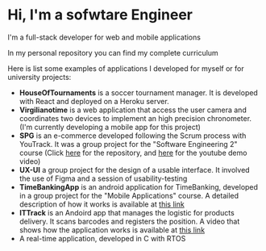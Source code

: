 # Hi, I'm a sofwtare Engineer

I'm a full-stack developer for web and mobile applications

In my personal repository you can find my complete curriculum

Here is list some examples of applications I developed for myself or for university projects:

* **HouseOfTournaments** is a soccer tournament manager. It is developed with React and deployed on a Heroku server.
* **Virgilianotime** is a web application that access the user camera and coordinates two devices to implement an high precision chronometer. (I'm currently developing a mobile app for this project)
* **SPG** is an e-commerce developed following the Scrum process with YouTrack. It was a group project for the "Software Engineering 2" course (Click [here](https://github.com/SE-P10/SPG) for the repository, and [here](https://youtu.be/vdJaVAsmriU) for the youtube demo video)
* **UX-UI** a group project for the design of a usable interface. It involved the use of Figma and a session of usability-testing
* **TimeBankingApp** is an android application for TimeBanking, developed in a group project for the "Mobile Applications" course. A detailed description of how it works is available at [this link](https://youtu.be/08Z4RJYTn7Q)
* **ITTrack** is an Andoird app that manages the logistic for products delivery. It scans barcodes and registers the position. A video that shows how the application works is available at [this link](https://youtu.be/ZYBg3AJLbC8)
* A real-time application, developed in C with RTOS
  
